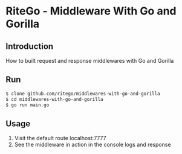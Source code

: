 # RiteGo - Middleware With Go and Gorilla

## Introduction
How to built request and response middlewares with Go and Gorilla

## Run
```bash
$ clone github.com/ritego/middlewares-with-go-and-gorilla
$ cd middlewares-with-go-and-gorilla
$ go run main.go
```

## Usage
1. Visit the default route localhost:7777
2. See the middleware in action in the console logs and response